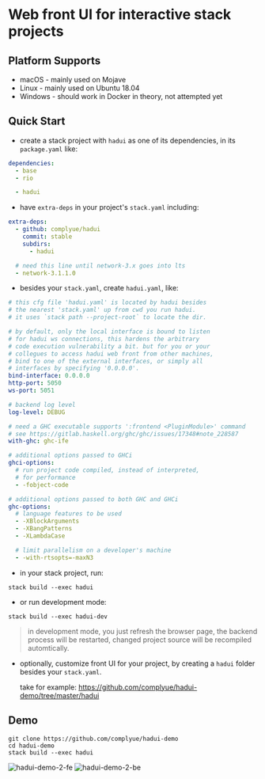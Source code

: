 # Web front UI for interactive stack projects

## Platform Supports

- macOS - mainly used on Mojave
- Linux - mainly used on Ubuntu 18.04
- Windows - should work in Docker in theory, not attempted yet

## Quick Start

- create a stack project with `hadui` as one of its dependencies,
  in its `package.yaml` like:

```yaml
dependencies:
  - base
  - rio

  - hadui
```

- have `extra-deps` in your project's `stack.yaml` including:

```yaml
extra-deps:
  - github: complyue/hadui
    commit: stable
    subdirs:
      - hadui

  # need this line until network-3.x goes into lts
  - network-3.1.1.0
```

- besides your `stack.yaml`, create `hadui.yaml`, like:

```yaml
# this cfg file 'hadui.yaml' is located by hadui besides
# the nearest 'stack.yaml' up from cwd you run hadui.
# it uses `stack path --project-root` to locate the dir.

# by default, only the local interface is bound to listen
# for hadui ws connections, this hardens the arbitrary
# code execution vulnerability a bit. but for you or your
# collegues to access hadui web front from other machines,
# bind to one of the external interfaces, or simply all
# interfaces by specifying '0.0.0.0'.
bind-interface: 0.0.0.0
http-port: 5050
ws-port: 5051

# backend log level
log-level: DEBUG

# need a GHC executable supports ':frontend <PluginModule>' command
# see https://gitlab.haskell.org/ghc/ghc/issues/17348#note_228587
with-ghc: ghc-ife

# additional options passed to GHCi
ghci-options:
  # run project code compiled, instead of interpreted,
  # for performance
  - -fobject-code

# additional options passed to both GHC and GHCi
ghc-options:
  # language features to be used
  - -XBlockArguments
  - -XBangPatterns
  - -XLambdaCase

  # limit parallelism on a developer's machine
  - -with-rtsopts=-maxN3
```

- in your stack project, run:

```shell
stack build --exec hadui
```

- or run development mode:

```shell
stack build --exec hadui-dev
```

> in development mode, you just refresh the browser page, the
> backend process will be restarted, changed project source will
> be recompiled automtically.

- optionally, customize front UI for your project, by creating a
  `hadui` folder besides your `stack.yaml`.

  take for example:
  https://github.com/complyue/hadui-demo/tree/master/hadui

## Demo

```shell
git clone https://github.com/complyue/hadui-demo
cd hadui-demo
stack build --exec hadui
```

![hadui-demo-2-fe](https://user-images.githubusercontent.com/15646573/67268165-6410f880-f4e6-11e9-861e-ed779493d6af.png)
![hadui-demo-2-be](https://user-images.githubusercontent.com/15646573/67268163-63786200-f4e6-11e9-86bc-6820a1314477.png)
